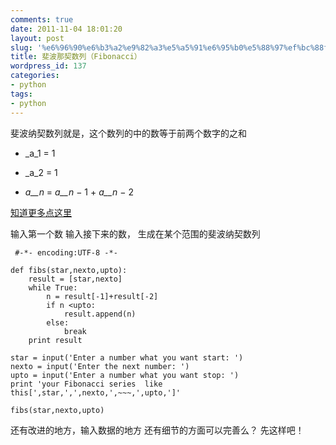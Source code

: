 ```yaml
---
comments: true
date: 2011-11-04 18:01:20
layout: post
slug: '%e6%96%90%e6%b3%a2%e9%82%a3%e5%a5%91%e6%95%b0%e5%88%97%ef%bc%88fibonacci%ef%bc%89'
title: 斐波那契数列（Fibonacci）
wordpress_id: 137
categories:
- python
tags:
- python
---
```


斐波纳契数列就是，这个数列的中的数等于前两个数字的之和



	
  * _a_1 = 1

	
  * _a_2 = 1

	
  * _a__n_ = _a__n_ − 1 + _a__n_ − 2


[知道更多点这里](http://zh.wikipedia.org/wiki/%E6%96%90%E6%B3%A2%E9%82%A3%E5%A5%91%E6%95%B0%E5%88%97)

输入第一个数
输入接下来的数，
生成在某个范围的斐波纳契数列


    
     #-*- encoding:UTF-8 -*- 
    
    def fibs(star,nexto,upto):
    	result = [star,nexto]
    	while True:
    		n = result[-1]+result[-2]
    		if n <upto:
    			result.append(n)
    		else:
    			break
    	print result
    
    star = input('Enter a number what you want start: ')
    nexto = input('Enter the next number: ')
    upto = input('Enter a number what you want stop: ')
    print 'your Fibonacci series  like this[',star,',',nexto,',~~~,',upto,']'
    
    fibs(star,nexto,upto)


还有改进的地方，输入数据的地方
还有细节的方面可以完善么？
先这样吧！
